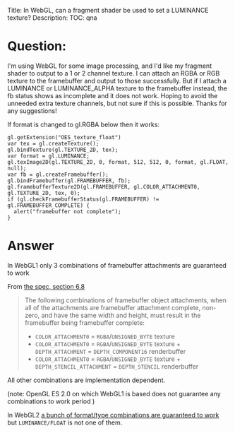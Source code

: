 Title: In WebGL, can a fragment shader be used to set a LUMINANCE texture?
Description:
TOC: qna

# Question:

I'm using WebGL for some image processing, and I'd like my fragment shader to output to a 1 or 2 channel texture.  I can attach an RGBA or RGB texture to the framebuffer and output to those successfully.  But if I attach a LUMINANCE or LUMINANCE_ALPHA texture to the framebuffer instead, the fb status shows as incomplete and it does not work. Hoping to avoid the unneeded extra texture channels, but not sure if this is possible.  Thanks for any suggestions!

If format is changed to gl.RGBA below then it works:

    gl.getExtension("OES_texture_float")
    var tex = gl.createTexture();
    gl.bindTexture(gl.TEXTURE_2D, tex);
    var format = gl.LUMINANCE;
    gl.texImage2D(gl.TEXTURE_2D, 0, format, 512, 512, 0, format, gl.FLOAT, null);
    var fb = gl.createFramebuffer();
    gl.bindFramebuffer(gl.FRAMEBUFFER, fb);
    gl.framebufferTexture2D(gl.FRAMEBUFFER, gl.COLOR_ATTACHMENT0, gl.TEXTURE_2D, tex, 0);
    if (gl.checkFramebufferStatus(gl.FRAMEBUFFER) != gl.FRAMEBUFFER_COMPLETE) {
      alert("framebuffer not complete");
    }



# Answer

In WebGL1 only 3 combinations of framebuffer attachments are guaranteed to work

From [the spec, section 6.8](https://www.khronos.org/registry/webgl/specs/latest/1.0/#6.8)

> The following combinations of framebuffer object attachments, when all of the attachments are framebuffer attachment complete, non-zero, and have the same width and height, must result in the framebuffer being framebuffer complete:
>
> * `COLOR_ATTACHMENT0` = `RGBA`/`UNSIGNED_BYTE` texture
> * `COLOR_ATTACHMENT0` = `RGBA`/`UNSIGNED_BYTE` texture + `DEPTH_ATTACHMENT` = `DEPTH_COMPONENT16` renderbuffer
> * `COLOR_ATTACHMENT0` = `RGBA`/`UNSIGNED_BYTE` texture + `DEPTH_STENCIL_ATTACHMENT` = `DEPTH_STENCIL` renderbuffer

All other combinations are implementation dependent.

(note: OpenGL ES 2.0 on which WebGL1 is based does not guarantee any combinations to work period )

In WebGL2 [a bunch of format/type combinations are guaranteed to work](https://webgl2fundamentals.org/webgl/lessons/webgl-data-textures.html) but `LUMINANCE/FLOAT` is not one of them.
